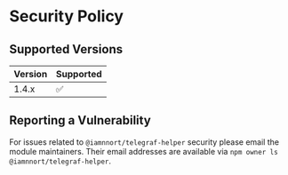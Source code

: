 # Security Policy

## Supported Versions

| Version | Supported          |
| ------- | ------------------ |
| 1.4.x   | :white_check_mark: |

## Reporting a Vulnerability

For issues related to `@iamnnort/telegraf-helper` security please email the module maintainers. Their email addresses are available via `npm owner ls @iamnnort/telegraf-helper`.
